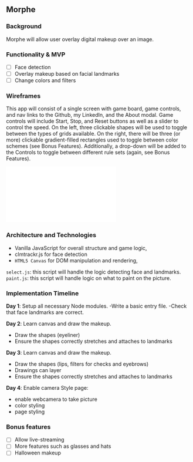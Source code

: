 ## Morphe

### Background

Morphe will allow user overlay digital makeup over an image.


### Functionality & MVP  

- [ ] Face detection
- [ ] Overlay makeup based on facial landmarks
- [ ] Change colors and filters

### Wireframes

This app will consist of a single screen with game board, game controls, and nav links to the Github, my LinkedIn,
and the About modal.  Game controls will include Start, Stop, and Reset buttons as well as a slider to control the speed.  On the left, three clickable shapes will be used to toggle between the types of grids available.  On the right, there will be three (or more) clickable gradient-filled rectangles used to toggle between color schemes (see Bonus Features).  Additionally, a drop-down will be added to the Controls to toggle between different rule sets (again, see Bonus Features).

![wireframes](wireframe/Morphe.pdf)

### Architecture and Technologies

- Vanilla JavaScript for overall structure and game logic,
- clmtrackr.js for face detection
- `HTML5 Canvas` for DOM manipulation and rendering,


`select.js`: this script will handle the logic detecting face and landmarks.
`paint.js`: this script will handle logic on what to paint on the picture.


### Implementation Timeline

**Day 1**: Setup all necessary Node modules.
  -Write a basic entry file.
  -Check that face landmarks are correct.


**Day 2**: Learn canvas and draw the makeup.
- Draw the shapes (eyeliner)
- Ensure the shapes correctly stretches and attaches to landmarks

**Day 3**: Learn canvas and draw the makeup.
- Draw the shapes (lips, filters for checks and eyebrows)
- Drawings can layer
- Ensure the shapes correctly stretches and attaches to landmarks

**Day 4**: Enable camera Style page:

- enable webcamera to take picture
- color styling
- page styling


### Bonus features

- [ ] Allow live-streaming
- [ ] More features such as glasses and hats
- [ ] Halloween makeup

